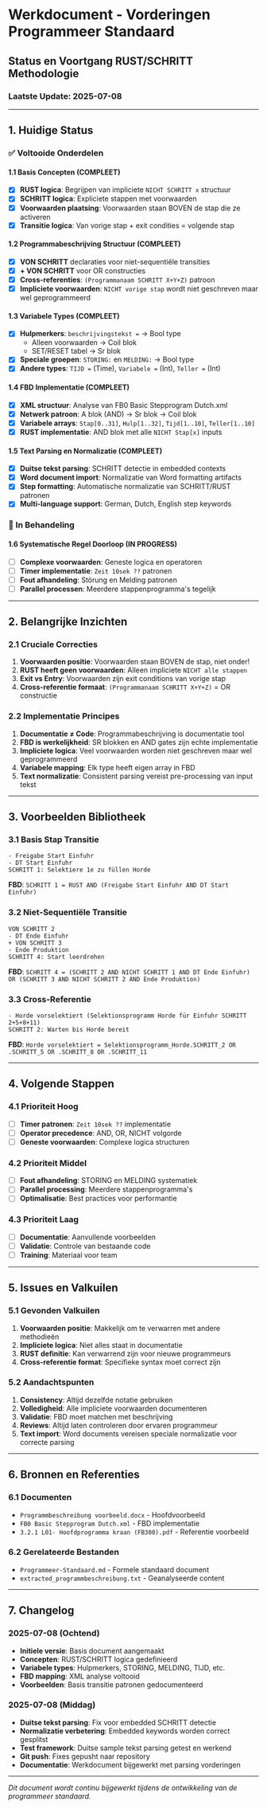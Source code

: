 # Werkdocument - Vorderingen Programmeer Standaard
## Status en Voortgang RUST/SCHRITT Methodologie

### Laatste Update: 2025-07-08

---

## 1. Huidige Status

### ✅ Voltooide Onderdelen

#### 1.1 Basis Concepten (COMPLEET)
- [x] **RUST logica**: Begrijpen van impliciete `NICHT SCHRITT x` structuur
- [x] **SCHRITT logica**: Expliciete stappen met voorwaarden
- [x] **Voorwaarden plaatsing**: Voorwaarden staan BOVEN de stap die ze activeren
- [x] **Transitie logica**: Van vorige stap + exit condities = volgende stap

#### 1.2 Programmabeschrijving Structuur (COMPLEET)
- [x] **VON SCHRITT** declaraties voor niet-sequentiële transities
- [x] **+ VON SCHRITT** voor OR constructies
- [x] **Cross-referenties**: `(Programmanaam SCHRITT X+Y+Z)` patroon
- [x] **Impliciete voorwaarden**: `NICHT vorige stap` wordt niet geschreven maar wel geprogrammeerd

#### 1.3 Variabele Types (COMPLEET)
- [x] **Hulpmerkers**: `beschrijvingstekst =` → Bool type
  - Alleen voorwaarden → Coil blok
  - SET/RESET tabel → Sr blok
- [x] **Speciale groepen**: `STORING:` en `MELDING:` → Bool type
- [x] **Andere types**: `TIJD =` (Time), `Variabele =` (Int), `Teller =` (Int)

#### 1.4 FBD Implementatie (COMPLEET)
- [x] **XML structuur**: Analyse van FB0 Basic Stepprogram Dutch.xml
- [x] **Netwerk patroon**: A blok (AND) → Sr blok → Coil blok
- [x] **Variabele arrays**: `Stap[0..31]`, `Hulp[1..32]`, `Tijd[1..10]`, `Teller[1..10]`
- [x] **RUST implementatie**: AND blok met alle `NICHT Stap[x]` inputs

#### 1.5 Text Parsing en Normalizatie (COMPLEET)
- [x] **Duitse tekst parsing**: SCHRITT detectie in embedded contexts
- [x] **Word document import**: Normalizatie van Word formatting artifacts
- [x] **Step formatting**: Automatische normalizatie van SCHRITT/RUST patronen
- [x] **Multi-language support**: German, Dutch, English step keywords

### 🔄 In Behandeling

#### 1.6 Systematische Regel Doorloop (IN PROGRESS)
- [ ] **Complexe voorwaarden**: Geneste logica en operatoren
- [ ] **Timer implementatie**: `Zeit 10sek ??` patronen
- [ ] **Fout afhandeling**: Störung en Melding patronen
- [ ] **Parallel processen**: Meerdere stappenprogramma's tegelijk

---

## 2. Belangrijke Inzichten

### 2.1 Cruciale Correcties
1. **Voorwaarden positie**: Voorwaarden staan BOVEN de stap, niet onder!
2. **RUST heeft geen voorwaarden**: Alleen impliciete `NICHT alle stappen`
3. **Exit vs Entry**: Voorwaarden zijn exit conditions van vorige stap
4. **Cross-referentie formaat**: `(Programmanaam SCHRITT X+Y+Z)` = OR constructie

### 2.2 Implementatie Principes
1. **Documentatie ≠ Code**: Programmabeschrijving is documentatie tool
2. **FBD is werkelijkheid**: SR blokken en AND gates zijn echte implementatie
3. **Impliciete logica**: Veel voorwaarden worden niet geschreven maar wel geprogrammeerd
4. **Variabele mapping**: Elk type heeft eigen array in FBD
5. **Text normalizatie**: Consistent parsing vereist pre-processing van input tekst

---

## 3. Voorbeelden Bibliotheek

### 3.1 Basis Stap Transitie
```
- Freigabe Start Einfuhr
- DT Start Einfuhr
SCHRITT 1: Selektiere 1e zu füllen Horde
```
**FBD**: `SCHRITT 1 = RUST AND (Freigabe Start Einfuhr AND DT Start Einfuhr)`

### 3.2 Niet-Sequentiële Transitie
```
VON SCHRITT 2
- DT Ende Einfuhr
+ VON SCHRITT 3
- Ende Produktion
SCHRITT 4: Start leerdrehen
```
**FBD**: `SCHRITT 4 = (SCHRITT 2 AND NICHT SCHRITT 1 AND DT Ende Einfuhr) OR (SCHRITT 3 AND NICHT SCHRITT 2 AND Ende Produktion)`

### 3.3 Cross-Referentie
```
- Horde vorselektiert (Selektionsprogramm Horde für Einfuhr SCHRITT 2+5+8+11)
SCHRITT 2: Warten bis Horde bereit
```
**FBD**: `Horde vorselektiert = Selektionsprogramm_Horde.SCHRITT_2 OR .SCHRITT_5 OR .SCHRITT_8 OR .SCHRITT_11`

---

## 4. Volgende Stappen

### 4.1 Prioriteit Hoog
- [ ] **Timer patronen**: `Zeit 10sek ??` implementatie
- [ ] **Operator precedence**: AND, OR, NICHT volgorde
- [ ] **Geneste voorwaarden**: Complexe logica structuren

### 4.2 Prioriteit Middel
- [ ] **Fout afhandeling**: STORING en MELDING systematiek
- [ ] **Parallel processing**: Meerdere stappenprogramma's
- [ ] **Optimalisatie**: Best practices voor performantie

### 4.3 Prioriteit Laag
- [ ] **Documentatie**: Aanvullende voorbeelden
- [ ] **Validatie**: Controle van bestaande code
- [ ] **Training**: Materiaal voor team

---

## 5. Issues en Valkuilen

### 5.1 Gevonden Valkuilen
1. **Voorwaarden positie**: Makkelijk om te verwarren met andere methodieën
2. **Impliciete logica**: Niet alles staat in documentatie
3. **RUST definitie**: Kan verwarrend zijn voor nieuwe programmeurs
4. **Cross-referentie format**: Specifieke syntax moet correct zijn

### 5.2 Aandachtspunten
1. **Consistency**: Altijd dezelfde notatie gebruiken
2. **Volledigheid**: Alle impliciete voorwaarden documenteren
3. **Validatie**: FBD moet matchen met beschrijving
4. **Reviews**: Altijd laten controleren door ervaren programmeur
5. **Text import**: Word documents vereisen speciale normalizatie voor correcte parsing

---

## 6. Bronnen en Referenties

### 6.1 Documenten
- `Programmbeschreibung voorbeeld.docx` - Hoofdvoorbeeld
- `FB0 Basic Stepprogram Dutch.xml` - FBD implementatie
- `3.2.1 L01- Hoofdprogramma kraan (FB300).pdf` - Referentie voorbeeld

### 6.2 Gerelateerde Bestanden
- `Programmeer-Standaard.md` - Formele standaard document
- `extracted_programmbeschreibung.txt` - Geanalyseerde content

---

## 7. Changelog

### 2025-07-08 (Ochtend)
- **Initiele versie**: Basis document aangemaakt
- **Concepten**: RUST/SCHRITT logica gedefinieerd
- **Variabele types**: Hulpmerkers, STORING, MELDING, TIJD, etc.
- **FBD mapping**: XML analyse voltooid
- **Voorbeelden**: Basis transitie patronen gedocumenteerd

### 2025-07-08 (Middag)  
- **Duitse tekst parsing**: Fix voor embedded SCHRITT detectie
- **Normalizatie verbetering**: Embedded keywords worden correct gesplitst
- **Test framework**: Duitse sample tekst parsing getest en werkend
- **Git push**: Fixes gepusht naar repository
- **Documentatie**: Werkdocument bijgewerkt met parsing vorderingen

---

*Dit document wordt continu bijgewerkt tijdens de ontwikkeling van de programmeer standaard.*